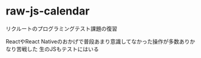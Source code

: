 # raw-js-calendar
リクルートのプログラミングテスト課題の復習

ReactやReact Nativeのおかげで普段あまり意識してなかった操作が多数ありかなり苦戦した
生のJSもテストにはいる
